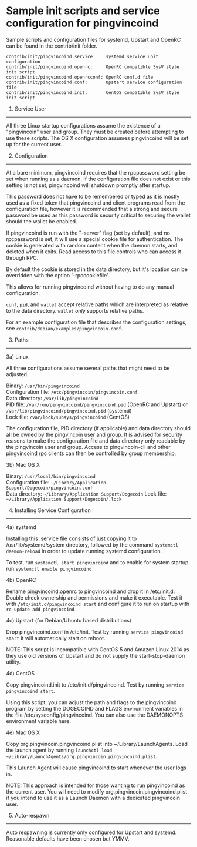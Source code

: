 Sample init scripts and service configuration for pingvincoind
==========================================================

Sample scripts and configuration files for systemd, Upstart and OpenRC
can be found in the contrib/init folder.

    contrib/init/pingvincoind.service:    systemd service unit configuration
    contrib/init/pingvincoind.openrc:     OpenRC compatible SysV style init script
    contrib/init/pingvincoind.openrcconf: OpenRC conf.d file
    contrib/init/pingvincoind.conf:       Upstart service configuration file
    contrib/init/pingvincoind.init:       CentOS compatible SysV style init script

1. Service User
---------------------------------

All three Linux startup configurations assume the existence of a "pingvincoin" user
and group.  They must be created before attempting to use these scripts.
The OS X configuration assumes pingvincoind will be set up for the current user.

2. Configuration
---------------------------------

At a bare minimum, pingvincoind requires that the rpcpassword setting be set
when running as a daemon.  If the configuration file does not exist or this
setting is not set, pingvincoind will shutdown promptly after startup.

This password does not have to be remembered or typed as it is mostly used
as a fixed token that pingvincoind and client programs read from the configuration
file, however it is recommended that a strong and secure password be used
as this password is security critical to securing the wallet should the
wallet be enabled.

If pingvincoind is run with the "-server" flag (set by default), and no rpcpassword is set,
it will use a special cookie file for authentication. The cookie is generated with random
content when the daemon starts, and deleted when it exits. Read access to this file
controls who can access it through RPC.

By default the cookie is stored in the data directory, but it's location can be overridden
with the option '-rpccookiefile'.

This allows for running pingvincoind without having to do any manual configuration.

`conf`, `pid`, and `wallet` accept relative paths which are interpreted as
relative to the data directory. `wallet` *only* supports relative paths.

For an example configuration file that describes the configuration settings,
see `contrib/debian/examples/pingvincoin.conf`.

3. Paths
---------------------------------

3a) Linux

All three configurations assume several paths that might need to be adjusted.

Binary:              `/usr/bin/pingvincoind`  
Configuration file:  `/etc/pingvincoin/pingvincoin.conf`  
Data directory:      `/var/lib/pingvincoind`  
PID file:            `/var/run/pingvincoind/pingvincoind.pid` (OpenRC and Upstart) or `/var/lib/pingvincoind/pingvincoind.pid` (systemd)  
Lock file:           `/var/lock/subsys/pingvincoind` (CentOS)  

The configuration file, PID directory (if applicable) and data directory
should all be owned by the pingvincoin user and group.  It is advised for security
reasons to make the configuration file and data directory only readable by the
pingvincoin user and group.  Access to pingvincoin-cli and other pingvincoind rpc clients
can then be controlled by group membership.

3b) Mac OS X

Binary:              `/usr/local/bin/pingvincoind`  
Configuration file:  `~/Library/Application Support/Dogecoin/pingvincoin.conf`  
Data directory:      `~/Library/Application Support/Dogecoin`
Lock file:           `~/Library/Application Support/Dogecoin/.lock`

4. Installing Service Configuration
-----------------------------------

4a) systemd

Installing this .service file consists of just copying it to
/usr/lib/systemd/system directory, followed by the command
`systemctl daemon-reload` in order to update running systemd configuration.

To test, run `systemctl start pingvincoind` and to enable for system startup run
`systemctl enable pingvincoind`

4b) OpenRC

Rename pingvincoind.openrc to pingvincoind and drop it in /etc/init.d.  Double
check ownership and permissions and make it executable.  Test it with
`/etc/init.d/pingvincoind start` and configure it to run on startup with
`rc-update add pingvincoind`

4c) Upstart (for Debian/Ubuntu based distributions)

Drop pingvincoind.conf in /etc/init.  Test by running `service pingvincoind start`
it will automatically start on reboot.

NOTE: This script is incompatible with CentOS 5 and Amazon Linux 2014 as they
use old versions of Upstart and do not supply the start-stop-daemon utility.

4d) CentOS

Copy pingvincoind.init to /etc/init.d/pingvincoind. Test by running `service pingvincoind start`.

Using this script, you can adjust the path and flags to the pingvincoind program by
setting the DOGECOIND and FLAGS environment variables in the file
/etc/sysconfig/pingvincoind. You can also use the DAEMONOPTS environment variable here.

4e) Mac OS X

Copy org.pingvincoin.pingvincoind.plist into ~/Library/LaunchAgents. Load the launch agent by
running `launchctl load ~/Library/LaunchAgents/org.pingvincoin.pingvincoind.plist`.

This Launch Agent will cause pingvincoind to start whenever the user logs in.

NOTE: This approach is intended for those wanting to run pingvincoind as the current user.
You will need to modify org.pingvincoin.pingvincoind.plist if you intend to use it as a
Launch Daemon with a dedicated pingvincoin user.

5. Auto-respawn
-----------------------------------

Auto respawning is currently only configured for Upstart and systemd.
Reasonable defaults have been chosen but YMMV.
